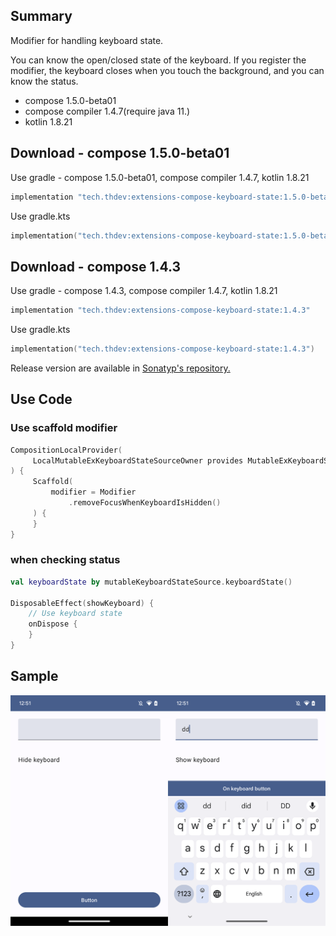 ## Summary

Modifier for handling keyboard state.

You can know the open/closed state of the keyboard.
If you register the modifier, the keyboard closes when you touch the background, and you can know the status.

- compose 1.5.0-beta01
- compose compiler 1.4.7(require java 11.)
- kotlin 1.8.21

## Download - compose 1.5.0-beta01

Use gradle - compose 1.5.0-beta01, compose compiler 1.4.7, kotlin 1.8.21

```groovy
implementation "tech.thdev:extensions-compose-keyboard-state:1.5.0-beta01"
```

Use gradle.kts

```kotlin
implementation("tech.thdev:extensions-compose-keyboard-state:1.5.0-beta01")
```

## Download - compose 1.4.3

Use gradle - compose 1.4.3, compose compiler 1.4.7, kotlin 1.8.21

```groovy
implementation "tech.thdev:extensions-compose-keyboard-state:1.4.3"
```

Use gradle.kts

```kotlin
implementation("tech.thdev:extensions-compose-keyboard-state:1.4.3")
```

Release version are available in [Sonatyp's repository.](https://search.maven.org/search?q=tech.thdev)

## Use Code

### Use scaffold modifier

```kotlin
CompositionLocalProvider(
     LocalMutableExKeyboardStateSourceOwner provides MutableExKeyboardStateSource()
) {
     Scaffold(
         modifier = Modifier
             .removeFocusWhenKeyboardIsHidden()
     ) {
     }
}
```
 
### when checking status

```kotlin
val keyboardState by mutableKeyboardStateSource.keyboardState()

DisposableEffect(showKeyboard) {
    // Use keyboard state
    onDispose {
    }
}
```

## Sample

![image](images/sample.png)
